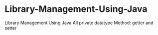 # Library-Management-Using-Java
Library Management Using Java 
All private datatype
Method: getter and setter
